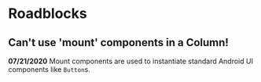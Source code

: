 # Roadblocks

## Can't use 'mount' components in a Column!
**07/21/2020**
Mount components are used to instantiate standard Android UI components like `Button`s.